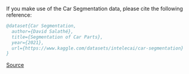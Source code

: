 If you make use of the Car Segmentation data, please cite the following reference:

``` bibtex 
@dataset{Car Segmentation,
  author={David Salathé},
  title={Segmentation of Car Parts},
  year={2021},
  url={https://www.kaggle.com/datasets/intelecai/car-segmentation}
}
```

[Source](https://www.kaggle.com/datasets/intelecai/car-segmentation)